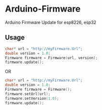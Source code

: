 # Arduino-Firmware

Arduino Firmware Update for esp8226, esp32

## Usage

```cpp
char* url = "http://myFirmware.Url";
double version = 1.0;
Firmware firmware = Firmware(url, version);
firmware.update();
```

OR

```cpp
char* url = "http://myFirmware.Url";
double version = 1.0;
Firmware firmware = Firmware();
firmware.setUrl(url);
firmware.setVersion(1.0);
firmware.update();
```
